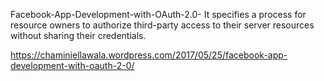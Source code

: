 Facebook-App-Development-with-OAuth-2.0-
It specifies a process for resource owners to authorize third-party access to their server resources without sharing their credentials. 


https://chaminiellawala.wordpress.com/2017/05/25/facebook-app-development-with-oauth-2-0/
